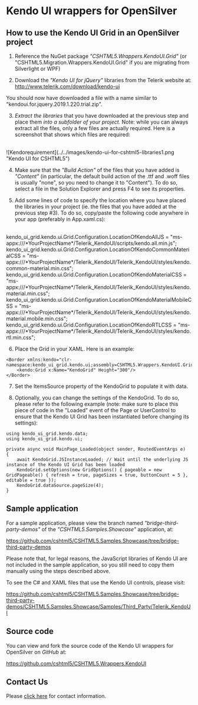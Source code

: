 # Kendo UI wrappers for OpenSilver

## How to use the Kendo UI Grid in an OpenSilver project
1. Reference the NuGet package *"CSHTML5.Wrappers.KendoUI.Grid"* (or "CSHTML5.Migration.Wrappers.KendoUI.Grid" if you are migrating from Silverlight or WPF)

2. Download the *"Kendo UI for jQuery"* libraries from the Telerik website at: http://www.telerik.com/download/kendo-ui

You should now have downloaded a file with a name similar to "kendoui.for.jquery.2019.1.220.trial.zip".

3. *Extract the libraries* that you have downloaded at the previous step and place them *into a subfolder of your project.* Note: while you can always extract all the files, only a few files are actually required. Here is a screenshot that shows which files are required:
</br>
![Kendorequirement](../../images/kendo-ui-for-cshtml5-libraries1.png "Kendo UI for CSHTML5")


4. Make sure that the *"Build Action"* of the files that you have added is *"Content"* (in particular, the default build action of the .ttf and .woff files is usually "none", so you need to change it to "Content"). To do so, select a file in the Solution Explorer and press F4 to see its properties.

5. Add some lines of code to specify the location where you have placed the libraries in your project (ie. the files that you have added at the previous step \#3). To do so, copy/paste the following code anywhere in your app (preferably in App.xaml.cs):
</br>
kendo_ui_grid.kendo.ui.Grid.Configuration.LocationOfKendoAllJS = "ms-appx:///*YourProjectName*/Telerik_KendoUI/scripts/kendo.all.min.js";
</br>
kendo_ui_grid.kendo.ui.Grid.Configuration.LocationOfKendoCommonMaterialCSS = "ms-appx:///*YourProjectName*/Telerik_KendoUI/Telerik_KendoUI/styles/kendo.common-material.min.css";
</br>
kendo_ui_grid.kendo.ui.Grid.Configuration.LocationOfKendoMaterialCSS = "ms-appx:///*YourProjectName*/Telerik_KendoUI/Telerik_KendoUI/styles/kendo.material.min.css";
</br>
kendo_ui_grid.kendo.ui.Grid.Configuration.LocationOfKendoMaterialMobileCSS = "ms-appx:///*YourProjectName*/Telerik_KendoUI/Telerik_KendoUI/styles/kendo.material.mobile.min.css";
</br>
kendo_ui_grid.kendo.ui.Grid.Configuration.LocationOfKendoRTLCSS = "ms-appx:///*YourProjectName*/Telerik_KendoUI/Telerik_KendoUI/styles/kendo.rtl.min.css";


6. Place the Grid in your XAML. Here is an example:
```
<Border xmlns:kendo="clr-namespace:kendo_ui_grid.kendo.ui;assembly=CSHTML5.Wrappers.KendoUI.Grid">
    <kendo:Grid x:Name="KendoGrid" Height="300"/>
</Border>
```

7. Set the ItemsSource property of the KendoGrid to populate it with data.

8. Optionally, you can change the settings of the KendoGrid. To do so, please refer to the following example (note: make sure to place this piece of code in the "Loaded" event of the Page or UserControl to ensure that the Kendo UI Grid has been instantiated before changing its settings):
```
using kendo_ui_grid.kendo.data;
using kendo_ui_grid.kendo.ui;

private async void MainPage_Loaded(object sender, RoutedEventArgs e)
{
    await KendoGrid.JSInstanceLoaded; // Wait until the underlying JS instance of the Kendo UI Grid has been loaded
    KendoGrid.setOptions(new GridOptions() { pageable = new GridPageable() { refresh = true, pageSizes = true, buttonCount = 5 }, editable = true });
    KendoGrid.dataSource.pageSize(4);
}
```

## Sample application
For a sample application, please view the branch named *"bridge-third-party-demos"* of the *"CSHTML5.Samples.Showcase"* application, at:

https://github.com/cshtml5/CSHTML5.Samples.Showcase/tree/bridge-third-party-demos

Please note that, for legal reasons, the JavaScript libraries of Kendo UI are not included in the sample application, so you still need to copy them manually using the steps described above.

To see the C# and XAML files that use the Kendo UI controls, please visit:

https://github.com/cshtml5/CSHTML5.Samples.Showcase/tree/bridge-third-party-demos/CSHTML5.Samples.Showcase/Samples/Third_Party/Telerik_KendoUI



## Source code
You can view and fork the source code of the Kendo UI wrappers for OpenSilver on *GitHub* at:

https://github.com/cshtml5/CSHTML5.Wrappers.KendoUI

## Contact Us
Please [click here](https://opensilver.net/contact.aspx) for contact information.
